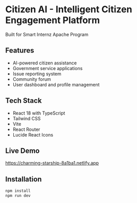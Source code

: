 # Citizen AI - Intelligent Citizen Engagement Platform

Built for Smart Internz Apache Program

## Features
- AI-powered citizen assistance
- Government service applications
- Issue reporting system
- Community forum
- User dashboard and profile management

## Tech Stack
- React 18 with TypeScript
- Tailwind CSS
- Vite
- React Router
- Lucide React Icons

## Live Demo
https://charming-starship-8a1ba1.netlify.app

## Installation
```bash
npm install
npm run dev

